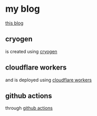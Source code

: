 # my blog

[this blog](https://huzuzhi.com/)

## cryogen

is created using [cryogen](https://github.com/cryogen-project/cryogen)

## cloudflare workers

and is deployed using [cloudflare workers](https://developers.cloudflare.com/workers/platform/sites/start-from-existing/)

## github actions

through [github actions](https://github.com/zuzhi/my-blog/blob/main/.github/workflows/main.yml)
